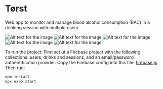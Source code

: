 # Tørst
Web app to monitor and manage blood alcohol consumption (BAC) in a drinking session with multiple users.

![Alt text for the image](https://github.com/Jakob1202/Torst/blob/main/assets/screenshots/screenshot1.png)
![Alt text for the image](https://github.com/Jakob1202/Torst/blob/main/assets/screenshots/screenshot2.png)
![Alt text for the image](https://github.com/Jakob1202/Torst/blob/main/assets/screenshots/screenshot3.png)
![Alt text for the image](https://github.com/Jakob1202/Torst/blob/main/assets/screenshots/screenshot4.png)
![Alt text for the image](https://github.com/Jakob1202/Torst/blob/main/assets/screenshots/screenshot5.png)


To run the project:
First set ut a Firebase project with the following collections: users, drinks and sessions, and an email/password authentification provider. Copy the Firebase config into this file: [firebase.js](https://github.com/Jakob1202/Torst/tree/main/src/config/firebase.js). Then run:
```bash
npm install
npx expo start

